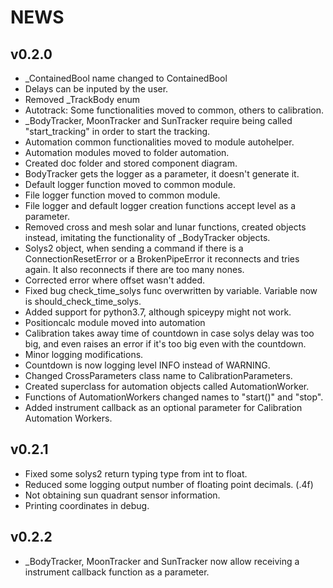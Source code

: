 # NEWS

## v0.2.0
- \_ContainedBool name changed to ContainedBool
- Delays can be inputed by the user.
- Removed \_TrackBody enum
- Autotrack: Some functionalities moved to common, others to calibration.
- \_BodyTracker, MoonTracker and SunTracker require being called "start\_tracking" in order
to start the tracking.
- Automation common functionalities moved to module autohelper.
- Automation modules moved to folder automation.
- Created doc folder and stored component diagram.
- BodyTracker gets the logger as a parameter, it doesn't generate it.
- Default logger function moved to common module.
- File logger function moved to common module.
- File logger and default logger creation functions accept level as a parameter.
- Removed cross and mesh solar and lunar functions, created objects instead, imitating
the functionality of \_BodyTracker objects.
- Solys2 object, when sending a command if there is a ConnectionResetError or a BrokenPipeError
it reconnects and tries again. It also reconnects if there are too many nones.
- Corrected error where offset wasn't added.
- Fixed bug check\_time\_solys func overwritten by variable. Variable now is
should\_check\_time\_solys.
- Added support for python3.7, although spiceypy might not work.
- Positioncalc module moved into automation
- Calibration takes away time of countdown in case solys delay was too big, and even raises an
error if it's too big even with the countdown.
- Minor logging modifications.
- Countdown is now logging level INFO instead of WARNING.
- Changed CrossParameters class name to CalibrationParameters.
- Created superclass for automation objects called AutomationWorker.
- Functions of AutomationWorkers changed names to "start()" and "stop".
- Added instrument callback as an optional parameter for Calibration Automation Workers.

## v0.2.1
- Fixed some solys2 return typing type from int to float.
- Reduced some logging output number of floating point decimals. (.4f)
- Not obtaining sun quadrant sensor information.
- Printing coordinates in debug.

## v0.2.2
- \_BodyTracker, MoonTracker and SunTracker now allow receiving a instrument callback function
as a parameter.
